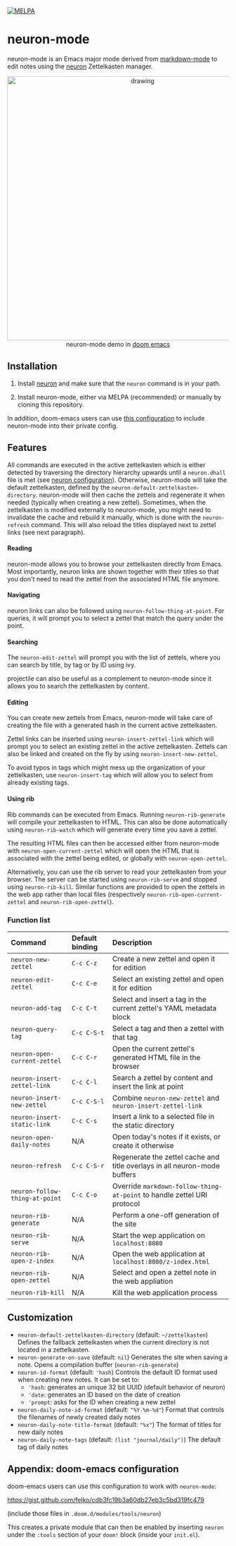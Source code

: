 [![MELPA](https://melpa.org/packages/neuron-mode-badge.svg)](https://melpa.org/#/neuron-mode)

# neuron-mode

neuron-mode is an Emacs major mode derived from [markdown-mode](https://jblevins.org/projects/markdown-mode/)
to edit notes using the [neuron](https://neuron.zettel.page/) Zettelkasten
manager.

<p align="center"><a href="https://asciinema.org/a/329911"><img src="https://asciinema.org/a/329911.svg" alt="drawing" width="600"/></a></br>neuron-mode demo in <a href="https://github.com/hlissner/doom-emacs">doom emacs</a></p>

## Installation

1. Install [neuron](https://neuron.zettel.page/2011501.html) and
   make sure that the `neuron` command is in your path.

2. Install neuron-mode, either via MELPA (recommended) or
   manually by cloning this repository.

In addition, doom-emacs users can use [this configuration](#appendix-doom-emacs-configuration)
to include neuron-mode into their private config.

## Features

All commands are executed in the active zettelkasten which is either detected
by traversing the directory hierarchy upwards until a `neuron.dhall` file
is met (see [neuron configuration](https://neuron.zettel.page/2011701.html)).
Otherwise, neuron-mode will take the default zettelkasten, defined by the
`neuron-default-zettelkasten-directory`. neuron-mode will then cache the zettels
and regenerate it when needed (typically when creating a new zettel). Sometimes,
when the zettelkasten is modified externally to neuron-mode, you might need to
invalidate the cache and rebuild it manually, which is done with the
`neuron-refresh` command. This will also reload the titles displayed
next to zettel links (see next paragraph).

#### Reading

neuron-mode allows you to browse your zettelkasten directly from Emacs.
Most importantly, neuron links are shown together with their titles so that
you don't need to read the zettel from the associated HTML file anymore.

#### Navigating

neuron links can also be followed using `neuron-follow-thing-at-point`.
For queries, it will prompt you to select a zettel that match the query
under the point.

#### Searching

The `neuron-edit-zettel` will prompt you with the list of zettels, where
you can search by title, by tag or by ID using ivy.

projectile can also be useful as a complement to neuron-mode since it allows
you to search the zettelkasten by content.

#### Editing

You can create new zettels from Emacs, neuron-mode will take care of creating
the file with a generated hash in the current active zettelkasten.

Zettel links can be inserted using `neuron-insert-zettel-link` which will
prompt you to select an existing zettel in the active zettelkasten. Zettels can
also be linked and created on the fly by using `neuron-insert-new-zettel`.

To avoid typos in tags which might mess up the organization of your
zettelkasten, use `neuron-insert-tag` which will allow you to select from
already existing tags.

#### Using rib

Rib commands can be executed from Emacs. Running `neuron-rib-generate` will
compile your zettelkasten to HTML. This can also be done automatically using
`neuron-rib-watch` which will generate every time you save a zettel.

The resulting HTML files can then be accessed either from neuron-mode with
`neuron-open-current-zettel` which will open the HTML that is associated with
the zettel being edited, or globally with `neuron-open-zettel`.

Alternatively, you can use the rib server to read your zettelkasten from your
browser. The server can be started using `neuron-rib-serve` and stopped using
`neuron-rib-kill`. Similar functions are provided to open the zettels in
the web app rather than local files (respectively
`neuron-rib-open-current-zettel` and `neuron-rib-open-zettel`).

### Function list

| Command                        | Default binding | Description                                                               |
| :----------------------------- | :-------------- | :------------------------------------------------------------------------ |
| `neuron-new-zettel`            | `C-c C-z`       | Create a new zettel and open it for edition                               |
| `neuron-edit-zettel`           | `C-c C-e`       | Select an existing zettel and open it for edition                         |
| `neuron-add-tag`               | `C-c C-t`       | Select and insert a tag in the current zettel's YAML metadata block       |
| `neuron-query-tag`             | `C-c C-S-t`     | Select a tag and then a zettel with that tag                              |
| `neuron-open-current-zettel`   | `C-c C-r`       | Open the current zettel's generated HTML file in the browser              |
| `neuron-insert-zettel-link`    | `C-c C-l`       | Search a zettel by content and insert the link at point                   |
| `neuron-insert-new-zettel`     | `C-c C-S-l`     | Combine `neuron-new-zettel` and `neuron-insert-zettel-link`               |
| `neuron-insert-static-link`    | `C-c C-s`       | Insert a link to a selected file in the static directory                  |
| `neuron-open-daily-notes`      | N/A             | Open today's notes if it exists, or create it otherwise                   |
| `neuron-refresh`               | `C-c C-S-r`     | Regenerate the zettel cache and title overlays in all neuron-mode buffers |
| `neuron-follow-thing-at-point` | `C-c C-o`       | Override `markdown-follow-thing-at-point` to handle zettel URI protocol   |
| `neuron-rib-generate`          | N/A             | Perform a one-off generation of the site                                  |
| `neuron-rib-serve`             | N/A             | Start the wep application on `localhost:8080`                             |
| `neuron-rib-open-z-index`      | N/A             | Open the web application at `localhost:8080/z-index.html`                 |
| `neuron-rib-open-zettel`       | N/A             | Select and open a zettel note in the web appliation                       |
| `neuron-rib-kill`              | N/A             | Kill the web application process                                          |

## Customization

- `neuron-default-zettelkasten-directory` (default: `~/zettelkasten`)
  Defines the fallback zettelkasten when the current directory is not located in
  a zettelkasten.
- `neuron-generate-on-save` (default: `nil`)
  Generates the site when saving a note. Opens a compilation buffer
  (`neuron-rib-generate`)
- `neuron-id-format` (default: `'hash`)
  Controls the default ID format used when creating new notes.
  It can be set to:
  - `'hash`: generates an unique 32 bit UUID (default behavior of neuron)
  - `'date`: generates an ID based on the date of creation
  - `'prompt`: asks for the ID when creating a new zettel
- `neuron-daily-note-id-format` (default: `"%Y-%m-%d"`)
  Format that controls the filenames of newly created daily notes
- `neuron-daily-note-title-format` (default: `"%x"`)
  The format of titles for new daily notes
- `neuron-daily-note-tags` (default: `(list "journal/daily")`)
  The default tag of daily notes

## Appendix: doom-emacs configuration

doom-emacs users can use this configuration to work with `neuron-mode`:

<https://gist.github.com/felko/cdb3fc19b3a60db27eb3c5bd319fc479>

(include those files in `.doom.d/modules/tools/neuron`)

This creates a private module that can then be enabled by
inserting `neuron` under the `:tools` section of your `doom!`
block (inside your `init.el`).
